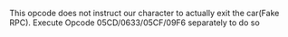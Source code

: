 This opcode does not instruct our character to actually exit the car(Fake RPC). Execute Opcode 05CD/0633/05CF/09F6 separately to do so